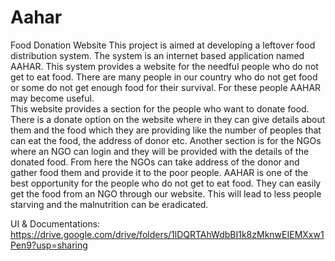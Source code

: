 # Aahar
Food Donation Website
This project is aimed at developing a leftover food distribution system. The system is an internet based application named AAHAR. This system provides a website for the needful people who do not get to eat food. There are many people in our country who do not get food or some do not get enough food for their survival. For these people AAHAR may become useful. </br>
This website provides a section for the people who want to donate food. There is a donate option on the website where in they can give details about them and the food which they are providing like the number of peoples that can eat the food, the address of donor etc. Another section is for the NGOs where an NGO can login and they will be provided with the details of the donated food. From here the NGOs can take address of the donor and gather food them and provide it to the poor people.
AAHAR is one of the best opportunity for the people who do not get to eat food. They can easily get the food from an NGO through our website. This will lead to less people starving and the malnutrition can be eradicated.


UI & Documentations:
https://drive.google.com/drive/folders/1lDQRTAhWdbBI1k8zMknwEIEMXxw1Pen9?usp=sharing
